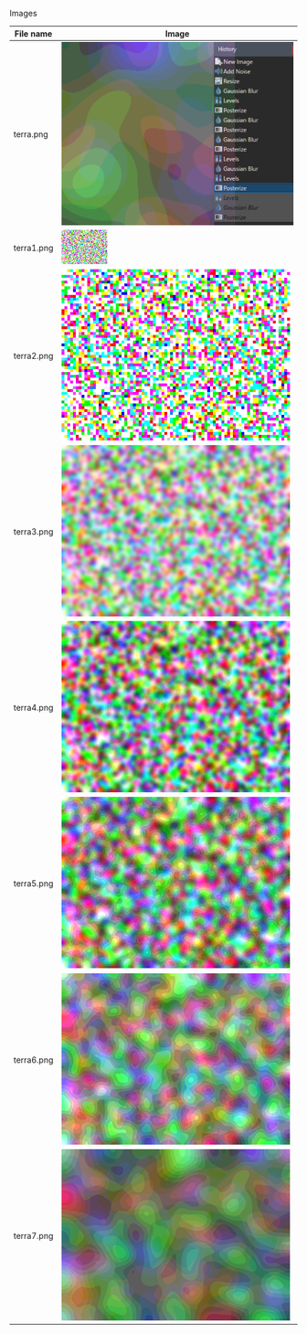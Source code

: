 Images

| File name  | Image         |
| ---------- | ------------- |
| terra.png  | ![Test](terra.png) |
| terra1.png | ![Test](terra1.png) |
| terra2.png | <img src=terra2.png width=400> |
| terra3.png | <img src=terra3.png width=400> |
| terra4.png | <img src=terra4.png width=400> |
| terra5.png | <img src=terra5.png width=400> |
| terra6.png | <img src=terra6.png width=400> |
| terra7.png | <img src=terra7.png width=400> |
